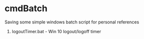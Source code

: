 # cmdBatch

Saving some simple windows batch script for personal references

1. logoutTimer.bat - Win 10 logout/logoff timer
